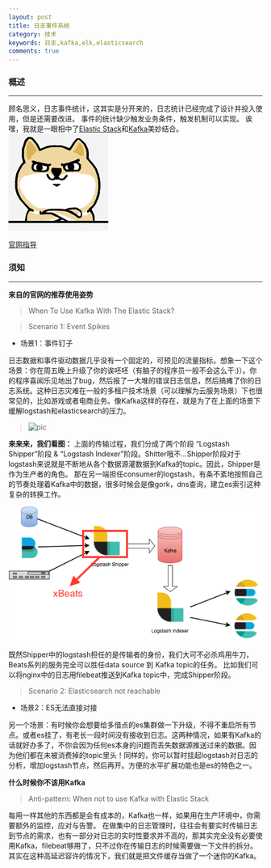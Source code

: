 ```yaml
---
layout: post
title: 日志事件系统
category: 技术
keywords: 日志,kafka,elk,elasticsearch
comments: true
---
```


### 概述
---
顾名思义，日志事件统计，这其实是分开来的，日志统计已经完成了设计并投入使用，但是还需要改进。
事件的统计缺少触发业务条件，触发机制可以实现。
诶嘿，我就是一眼相中了[Elastic Stack](https://www.elastic.co/)和[Kafka](https://kafka.apache.org/)美妙结合。<br>
![对](/assets/img/serious.png)

[官网指导](https://www.elastic.co/blog/just-enough-kafka-for-the-elastic-stack-part1)

### 须知
---
**来自的官网的推荐使用姿势**
> When To Use Kafka With The Elastic Stack?

> Scenario 1: Event Spikes

+ 场景1：事件钉子


日志数据和事件驱动数据几乎没有一个固定的，可预见的流量指标。想象一下这个场景：你在周五晚上升级了你的诶呸呸（有脑子的程序员一般不会这么干:)）。你的程序喜闻乐见地出了bug，然后报了一大堆的错误日志信息，然后搞瘫了你的日志系统。这种日志灾难在一般的多租户技术场景（可以理解为云服务场景）下也很常见的，比如游戏或者电商业务。像Kafka这样的存在，就是为了在上面的场景下缓解logstash和elasticsearch的压力。


> ![pic](/assets/img/kafka.png)

**来来来，我们看图：**
上面的传输过程，我们分成了两个阶段 “Logstash Shipper”阶段 & “Logstash Indexer”阶段。Shitter哦不...Shipper阶段对于logstash来说就是不断地从各个数据源灌数据到Kafka的topic。因此，Shipper是作为生产者的角色。
那在另一端担任consumer的logstash，有条不紊地按照自己的节奏处理着Kafka中的数据，很多时候会是像gork，dns查询，建立es索引这种复杂的转换工作。

![pic2](/assets/img/kbeats.png)


既然Shipper中的logstash担任的是传输者的身份，我们大可不必杀鸡用牛刀，Beats系列的服务完全可以胜任data source 到 Kafka topic的任务。
比如我们可以将nginx中的日志用filebeat推送到Kafka topic中，完成Shipper阶段。

> Scenario 2: Elasticsearch not reachable

+ 场景2：ES无法直接对接


另一个场景：有时候你会想要给多借点的es集群做一下升级，不得不重启所有节点。或者es挂了，有老长一段时间没有接收到日志。这两种情况，如果有Kafka的话就好办多了，不你会因为任何es本身的问题而丢失数据源推送过来的数据。因为他们都在未被消费掉的topic里头！同样的，你可以暂时挂起logstash对日志的分析，增加logstash节点，然后再开。方便的水平扩展功能也是es的特色之一。

**什么时候你不该用Kafka**

> Anti-pattern: When not to use Kafka with Elastic Stack

每用一样其他的东西都是会有成本的，Kafka也一样，如果用在生产环境中，你需要额外的监控，应对与告警。
在做集中的日志管理时，往往会有要实时传输日志到节点的需求，也有一部分对日志的实时性要求并不高的，那其实完全没有必要使用Kafka，filebeat够用了，只不过你在传输日志的时候需要做一下文件的拆分。其实在这种高延迟容许的情况下，我们就是把文件缓存当做了一个迷你的Kafka。

